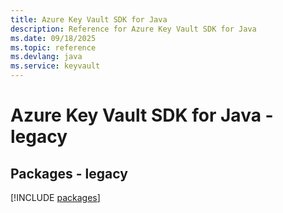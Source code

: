 ```yaml
---
title: Azure Key Vault SDK for Java
description: Reference for Azure Key Vault SDK for Java
ms.date: 09/18/2025
ms.topic: reference
ms.devlang: java
ms.service: keyvault
---
```

# Azure Key Vault SDK for Java - legacy
## Packages - legacy
[!INCLUDE [packages](key-vault-index.md)]